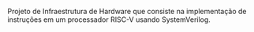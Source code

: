 Projeto de Infraestrutura de Hardware que consiste na implementação de instruções em um processador RISC-V usando SystemVerilog.

